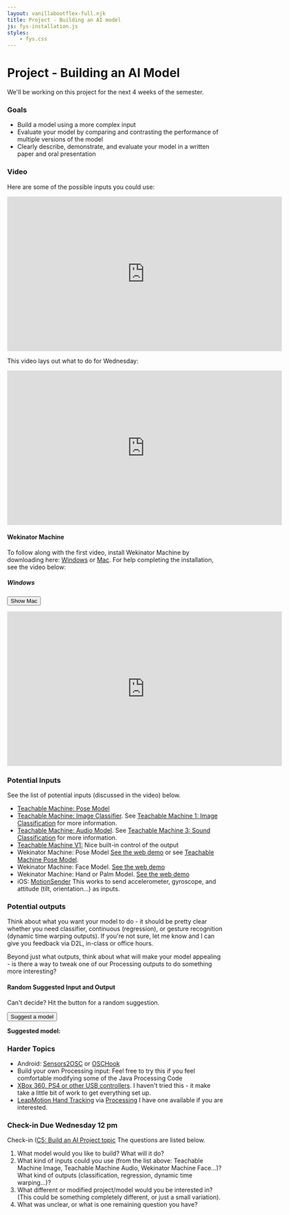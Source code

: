 ```yaml
---
layout: vanillabootflex-full.njk
title: Project - Building an AI model
js: fys-installation.js
styles:
	- fys.css
---
```


# Project - Building an AI Model

We'll be working on this project for the next 4 weeks of the semester.

### Goals

- Build a model using a more complex input
- Evaluate your model by comparing and contrasting the performance of multiple versions of the model
- Clearly describe, demonstrate, and evaluate your model in a written paper and oral presentation

### Video

Here are some of the possible inputs you could use:

<iframe width="640" height="360" src="https://www.youtube.com/embed/jb45WGyTrf8" frameborder="0" allow="accelerometer; autoplay; encrypted-media; gyroscope; picture-in-picture" allowfullscreen></iframe>

This video lays out what to do for Wednesday:

<iframe width="640" height="360" src="https://www.youtube.com/embed/NRYBpwDipIc" frameborder="0" allow="accelerometer; autoplay; encrypted-media; gyroscope; picture-in-picture" allowfullscreen></iframe>


<h4>Wekinator Machine</h4>

To follow along with the first video, install Wekinator Machine by downloading here: [Windows](https://github.com/ryanpdwyer/wekinator-machine/releases/download/v1.2.6/WekinatorMachine-1.2.6.Setup.exe) or [Mac](https://github.com/ryanpdwyer/wekinator-machine/releases/download/v1.2.6/WekinatorMachine-darwin-x64-1.2.6.zip). For help completing the installation, see the video below:

<h5 id="video-heading">Windows</h5>

<button id="button" onclick="toggleWindowsMac();">Show Mac</button>


<iframe width="640" height="360" src="https://www.youtube.com/embed/zE_7wf6Z-F8" frameborder="0" allow="accelerometer; autoplay; encrypted-media; gyroscope; picture-in-picture" allowfullscreen
id='windows-install'></iframe>

<iframe width="640" height="360" src="https://www.youtube.com/embed/xbYMMi0bSZY" frameborder="0" allow="accelerometer; autoplay; encrypted-media; gyroscope; picture-in-picture" allowfullscreen
id='mac-install' hidden></iframe>


### Potential Inputs

See the list of potential inputs (discussed in the video) below. 

<div class="randomize-list">

- [Teachable Machine: Pose Model](https://teachablemachine.withgoogle.com)
- [Teachable Machine: Image Classifier](https://teachablemachine.withgoogle.com). See [Teachable Machine 1: Image Classification](https://youtu.be/kwcillcWOg0) for more information.
- [Teachable Machine: Audio Model](https://teachablemachine.withgoogle.com). See [Teachable Machine 3: Sound Classification](https://youtu.be/TOrVsLklltM) for more information.
- [Teachable Machine V1:](https://teachablemachine.withgoogle.com/v1/) Nice built-in control of the output
- Wekinator Machine: Pose Model	[See the web demo](https://storage.googleapis.com/tfjs-models/demos/posenet/camera.html) or see [Teachable Machine Pose Model](https://teachablemachine.withgoogle.com).
- Wekinator Machine: Face Model. [See the web demo](https://storage.googleapis.com/tfjs-models/demos/facemesh/index.html)
- Wekinator Machine: Hand or Palm Model. [See the web demo](https://storage.googleapis.com/tfjs-models/demos/handpose/index.html)
- iOS: [MotionSender](https://apps.apple.com/us/app/motionsender/id1315005698) This works to send accelerometer, gyroscope, and attitude (tilt, orientation...) as inputs.

</div>

### Potential outputs

Think about what you want your model to do - it should be pretty clear whether you need classifier, continuous (regression), or gesture recognition (dynamic time warping outputs). If you're not sure, let me know and I can give you feedback via D2L, in-class or office hours.

Beyond just what outputs, think about what will make your model appealing - is there a way to tweak one of our Processing outputs to do something more interesting?

<h4> Random Suggested Input and Output </h4>

Can't decide? Hit the button for a random suggestion.

<button onclick="randomInput()">Suggest a model</button>
<p><b>Suggested model:</b> <span id="suggested-model"></span</p>



### Harder Topics

<div class="randomize-list">

- Android: [Sensors2OSC](https://f-droid.org/packages/org.sensors2.osc/) or [OSCHook](https://play.google.com/store/apps/details?id=com.hollyhook.oscHook&hl=en_US&showAllReviews=true)
- Build your own Processing input: Feel free to try this if you feel comfortable modifying some of the Java Processing Code
- [XBox 360, PS4 or other USB controllers](https://gist.github.com/drscotthawley/dd74db91dd2f8ec3c810a87d4d26b576). I haven't tried this - it make take a little bit of work to get everything set up.
- [LeapMotion Hand Tracking](https://www.ultraleap.com/product/leap-motion-controller/) via [Processing](http://www.doc.gold.ac.uk/~mas01rf/WekinatorDownloads/wekinator_examples/all_source_zips/LeapMotionViaProcessing.zip) I have one available if you are interested.
</div>

### Check-in Due Wednesday 12 pm

Check-in ([C5: Build an AI Project topic](https://d2l.mountunion.edu/d2l/le/content/43087/viewContent/551612/View?ou=43087) The questions are listed below.

1. What model would you like to build? What will it do?
2. What kind of inputs could you use (from the list above: Teachable Machine Image, Teachable Machine Audio, Wekinator Machine Face...)?
    What kind of outputs (classification, regression, dynamic time warping...)?
3. What different or modified project/model would you be interested in? (This could be something completely different, or just a small variation).
4. What was unclear, or what is one remaining question you have?
